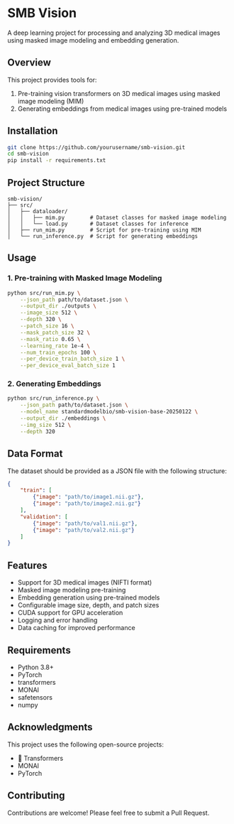 # SMB Vision

A deep learning project for processing and analyzing 3D medical images using masked image modeling and embedding generation.

## Overview

This project provides tools for:
1. Pre-training vision transformers on 3D medical images using masked image modeling (MIM)
2. Generating embeddings from medical images using pre-trained models

## Installation

```bash
git clone https://github.com/yourusername/smb-vision.git
cd smb-vision
pip install -r requirements.txt
```

## Project Structure

```
smb-vision/
├── src/
│   ├── dataloader/
│   │   ├── mim.py        # Dataset classes for masked image modeling
│   │   └── load.py       # Dataset classes for inference
│   ├── run_mim.py        # Script for pre-training using MIM
│   └── run_inference.py  # Script for generating embeddings
```

## Usage

### 1. Pre-training with Masked Image Modeling

```bash
python src/run_mim.py \
    --json_path path/to/dataset.json \
    --output_dir ./outputs \
    --image_size 512 \
    --depth 320 \
    --patch_size 16 \
    --mask_patch_size 32 \
    --mask_ratio 0.65 \
    --learning_rate 1e-4 \
    --num_train_epochs 100 \
    --per_device_train_batch_size 1 \
    --per_device_eval_batch_size 1
```

### 2. Generating Embeddings

```bash
python src/run_inference.py \
    --json_path path/to/dataset.json \
    --model_name standardmodelbio/smb-vision-base-20250122 \
    --output_dir ./embeddings \
    --img_size 512 \
    --depth 320
```

## Data Format

The dataset should be provided as a JSON file with the following structure:

```json
{
    "train": [
        {"image": "path/to/image1.nii.gz"},
        {"image": "path/to/image2.nii.gz"}
    ],
    "validation": [
        {"image": "path/to/val1.nii.gz"},
        {"image": "path/to/val2.nii.gz"}
    ]
}
```

## Features

- Support for 3D medical images (NIFTI format)
- Masked image modeling pre-training
- Embedding generation using pre-trained models
- Configurable image size, depth, and patch sizes
- CUDA support for GPU acceleration
- Logging and error handling
- Data caching for improved performance

## Requirements

- Python 3.8+
- PyTorch
- transformers
- MONAI
- safetensors
- numpy

## Acknowledgments

This project uses the following open-source projects:
- 🤗 Transformers
- MONAI
- PyTorch

## Contributing

Contributions are welcome! Please feel free to submit a Pull Request.
